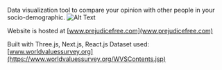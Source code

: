 Data visualization tool to compare your opinion with other people in your socio-demographic.
![Alt Text](https://gifyu.com/image/o3Gp)

Website is hosted at [www.prejudicefree.com](www.prejudicefree.com)

Built with Three.js, Next.js, React.js
Dataset used: [www.worldvaluessurvey.org](https://www.worldvaluessurvey.org/WVSContents.jsp)
